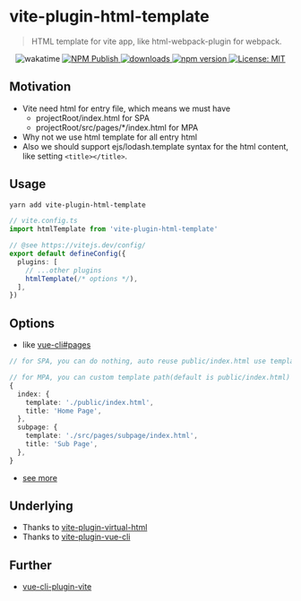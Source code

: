 # vite-plugin-html-template

> HTML template for vite app, like html-webpack-plugin for webpack.

<p align="center">
  <img alt="wakatime" src="https://wakatime.com/badge/github/IndexXuan/vite-plugin-html-template.svg" />
  <a href="https://github.com/IndexXuan/vite-plugin-html-template/actions/workflows/npm-publish.yml">
   <img alt="NPM Publish" src="https://github.com/IndexXuan/vite-plugin-html-template/actions/workflows/npm-publish.yml/badge.svg" style="max-width:100%;">
  </a>
  <a href="https://www.npmjs.com/package/vite-plugin-html-template" rel="nofollow">
    <img alt="downloads" src="https://img.shields.io/npm/dt/vite-plugin-html-template.svg">
  </a>
  <a href="https://www.npmjs.com/package/vite-plugin-html-template" rel="nofollow">
    <img alt="npm version" src="https://img.shields.io/npm/v/vite-plugin-html-template.svg" style="max-width:100%;">
  </a>
  <a href="https://github.com/IndexXuan/vite-plugin-html-template/blob/main/LICENSE">
    <img alt="License: MIT" src="https://img.shields.io/badge/License-MIT-yellow.svg" style="max-width:100%;">
  </a>
</p>

## Motivation

- Vite need html for entry file, which means we must have
  - projectRoot/index.html for SPA
  - projectRoot/src/pages/*/index.html for MPA
- Why not we use html template for all entry html
- Also we should support ejs/lodash.template syntax for the html content, like setting `<title></title>`.

## Usage

```sh
yarn add vite-plugin-html-template
```

```ts
// vite.config.ts
import htmlTemplate from 'vite-plugin-html-template'

// @see https://vitejs.dev/config/
export default defineConfig({
  plugins: [
    // ...other plugins
    htmlTemplate(/* options */),
  ],
})
```

## Options

- like [vue-cli#pages](https://cli.vuejs.org/config/#pages)
```ts
// for SPA, you can do nothing, auto reuse public/index.html use template

// for MPA, you can custom template path(default is public/index.html) and page title
{
  index: {
    template: './public/index.html',
    title: 'Home Page',
  },
  subpage: {
    template: './src/pages/subpage/index.html',
    title: 'Sub Page',
  },
}
```

- [see more](https://github.com/IndexXuan/vite-plugin-html-template/blob/main/src/lib/options.ts)


## Underlying
- Thanks to [vite-plugin-virtual-html](https://github.com/Windson1806/vite-plugin-virtual-html)
- Thanks to [vite-plugin-vue-cli](https://github.com/IndexXuan/vite-plugin-vue-cli/blob/main/src/index.ts#L165)


## Further
- [vue-cli-plugin-vite](https://github.com/IndexXuan/vue-cli-plugin-vite)
